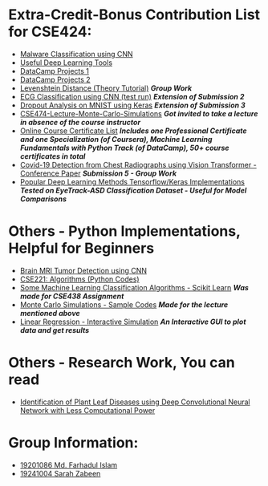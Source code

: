 
# Extra-Credit-Bonus Contribution List for CSE424:
- [Malware Classification using CNN](https://github.com/farhad324/Malware-Classification-Malimg-Dataset-Tensorflow) 
- [Useful Deep Learning Tools](https://github.com/farhad324/useful-deep-learning-tools)
- [DataCamp Projects 1](https://github.com/farhad324/DataCamp-Projects)
- [DataCamp Projects 2](https://github.com/farhad324/S-P-Case-Study-Datacamp-Introduction-to-Python-for-Finance)
- [Levenshtein Distance (Theory Tutorial)](https://youtu.be/x0TRRg3Kn38) ***Group Work***
- [ECG Classification using CNN (test run)](https://github.com/farhad324/CSE424/blob/main/submission%202/ecg_classification_test_run_extra.ipynb) ***Extension of Submission 2***
- [Dropout Analysis on MNIST using Keras](https://github.com/farhad324/CSE424/blob/main/submission%203/Dropout%20Analysis%20on%20MNIST%20using%20Keras.ipynb) ***Extension of Submission 3***
- [CSE474-Lecture-Monte-Carlo-Simulations](https://www.youtube.com/watch?v=sKO0243i6-Y&t=2s) ***Got invited to take a lecture in absence of the course instructor***
- [Online Course Certificate List](https://github.com/farhad324/My-eCertificates) ***Includes one Professional Certificate and one Specialization (of Coursera), Machine Learning Fundamentals with Python Track (of DataCamp), 50+ course certificates in total***
- [Covid-19 Detection from Chest Radiographs using Vision Transformer - Conference Paper](https://github.com/farhad324/CSE424/tree/main/submission%205) ***Submission 5 - Group Work***
- [Popular Deep Learning Methods Tensorflow/Keras Implementations](https://github.com/farhad324/Popular-Deep-Learning-Methods) ***Tested on EyeTrack-ASD Classification Dataset - Useful for Model Comparisons***

# Others - Python Implementations, Helpful for Beginners
- [Brain MRI Tumor Detection using CNN](https://github.com/farhad324/Brain-MRI-Tumor-Classification-Using-CNN)
- [CSE221: Algorithms (Python Codes)](https://github.com/farhad324/Algorithms-CSE221) 
- [Some Machine Learning Classification Algorithms - Scikit Learn](https://github.com/farhad324/CSE438/blob/main/Classification%20Algorithms.ipynb) ***Was made for CSE438 Assignment***
- [Monte Carlo Simulations - Sample Codes](https://github.com/farhad324/CSE474-Lecture-Monte-Carlo-Simulations) ***Made for the lecture mentioned above***
- [Linear Regression - Interactive Simulation](https://github.com/farhad324/Linear-Regression-Simulation-with-OpenCV-Matplotlib) ***An Interactive GUI to plot data and get results***

# Others - Research Work, You can read
- [Identification of Plant Leaf Diseases using Deep Convolutional Neural Network with Less Computational Power](https://www.researchgate.net/publication/356811443_Identification_of_Plant_Leaf_Diseases_using_Deep_Convolutional_Neural_Network_with_Less_Computational_Power)

# Group Information:
- [19201086 Md. Farhadul Islam](https://github.com/farhad324) 
- [19241004 Sarah Zabeen](https://github.com/SarahZabeen)
